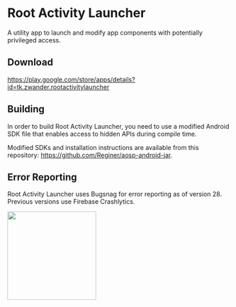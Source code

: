 # Root Activity Launcher
A utility app to launch and modify app components with potentially privileged access.

## Download
https://play.google.com/store/apps/details?id=tk.zwander.rootactivitylauncher

## Building
In order to build Root Activity Launcher, you need to use a modified Android SDK file that enables access to hidden APIs during compile time.

Modified SDKs and installation instructions are available from this repository: https://github.com/Reginer/aosp-android-jar.

## Error Reporting
Root Activity Launcher uses Bugsnag for error reporting as of version 28. Previous versions use Firebase Crashlytics.

<a href="https://www.bugsnag.com"><img src="https://assets-global.website-files.com/607f4f6df411bd01527dc7d5/63bc40cd9d502eda8ea74ce7_Bugsnag%20Full%20Color.svg" width="200"></a>